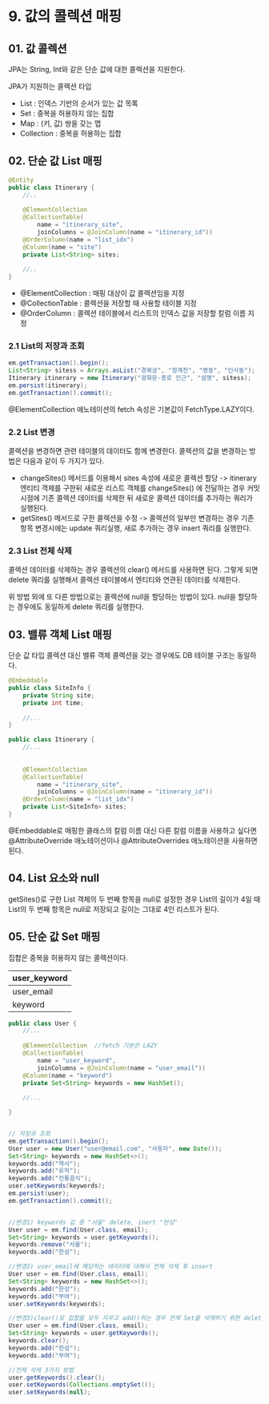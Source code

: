 # 9. 값의 콜렉션 매핑
## 01. 값 콜렉션
JPA는 String, Int와 같은 단순 값에 대한 콜렉션을 지원한다.

JPA가 지원하는 콜렉션 타입
* List : 인덱스 기반의 순서가 있는 값 목록
* Set : 중복을 허용하지 않는 집합
* Map : (키, 값) 쌍을 갖는 맵
* Collection : 중복을 허용하는 집합

## 02. 단순 값 List 매핑
```java
@Entity
public class Itinerary {
    //..
    
    @ElementCollection
    @CollectionTable(
        name = "itinerary_site",
        joinColumns = @JoinColumn(name = "itinerary_id"))
    @OrderColumn(name = "list_idx")
    @Column(name = "site") 
    private List<String> sites;
    
    //..
}
```

* @ElementCollection : 매핑 대상이 값 콜렉션임을 지정
* @CollectionTable : 콜렉션을 저장할 때 사용할 테이블 지정
* @OrderColumn : 콜렉션 테이블에서 리스트의 인덱스 값을 저장할 칼럼 이름 지정

### 2.1 List의 저장과 조회
```java
em.getTransaction().begin();
List<String> sitess = Arrays.asList("경복궁", "청계천", "명동", "인사동");
Itinerary itinerary = new Itinerary("광화문-종로 인근", "설명", sitess);
em.persist(itinerary);
em.getTransaction().commit();

```
@ElementCollection 애노테이션의 fetch 속성은 기본값이 FetchType.LAZY이다. 

### 2.2 List 변경
콜렉션을 변경하면 관련 테이블의 데이터도 함께 변경한다. 콜렉션의 값을 변경하는 방법은 다음과 같이 두 가지가 있다.
* changeSites() 메서드를 이용해서 sites 속성에 새로운 콜렉션 할당 -> itinerary 엔티티 객체를 구한뒤 새로운 리스트 객체를 changeSites() 에 전달하는 경우 커밋 시점에 기존 콜렉션 데이터를 삭제한 뒤 새로운 콜렉션 데이터를 추가하는 쿼리가 실행된다.
* getSites() 메서드로 구한 콜렉션을 수정 -> 콜렉션의 일부만 변경하는 경우 기존 항목 변경시에는 update 쿼리실행, 새로 추가하는 경우 insert 쿼리를 실행한다.

### 2.3 List 전체 삭제
콜렉션 데이터를 삭제하는 경우 콜렉션의 clear() 메서드를 사용하면 된다. 그렇게 되면 delete 쿼리를 실행해서 콜렉션 테이블에서 엔티티와 연관된 데이터를 삭제한다.

위 방법 외에 또 다른 방법으로는 콜렉션에 null을 할당하는 방법이 있다. null을 할당하는 경우에도 동일하게 delete 쿼리를 실행한다.

## 03. 밸류 객체 List 매핑
단순 값 타입 콜렉션 대신 밸류 객체 콜렉션을 갖는 경우에도 DB 테이블 구조는 동일하다. 

```java
@Embeddable
public class SiteInfo {
    private String site;
    private int time;
    
    //...
}

public class Itinerary {
    //...
    
    
    @ElementCollection
    @CollectionTable(
        name = "itinerary_site",
        joinColumns = @JoinColumn(name = "itinerary_id"))
    @OrderColumn(name = "list_idx")
    private List<SiteInfo> sites;
}

```

@Embeddable로 매핑한 클래스의 칼럼 이름 대신 다른 칼럼 이름을 사용하고 싶다면 @AttributeOverride 애노테이션이나 @AttributeOverrides 애노테이션을 사용하면 된다.

## 04. List 요소와 null
getSites()로 구한 List 객체의 두 번째 항목을 null로 설정한 경우 List의 길이가 4일 때 List의 두 번째 항목은 null로 저장되고 길이는 그대로 4인 리스트가 된다.

## 05. 단순 값 Set 매핑
집합은 중복을 허용하지 않는 콜렉션이다. 

|user_keyword|
|-----|
|user_email|
|keyword|

```java
public class User {
    //...
    
    @ElementCollection  //fetch 기본은 LAZY
    @CollectionTable(
        name = "user_keyword",
        joinColumns = @JoinColumn(name = "user_email"))
    @Column(name = "keyword") 
    private Set<String> keywords = new HashSet();
    
    //...

}


// 저장과 조회
em.getTransaction().begin();
User user = new User("user@email.com", "사용자", new Date());
Set<String> keywords = new HashSet<>();
keywords.add("역사");
keywords.add("유적");
keywords.add("전통음식");
user.setKeywords(keywords);
em.persist(user);
em.getTransaction().commit();


//변경1) keywords 값 중 "서울" delete, inert "한성"
User user = em.find(User.class, email);
Set<String> keywords = user.getKeywords();
keywords.remove("서울");
keywords.add("한성");

//변경2) user_email에 해당하는 데이터에 대해서 전체 삭제 후 insert
User user = em.find(User.class, email);
Set<String> keywords = new HashSet<>();
keywords.add("한성");
keywords.add("부여");
user.setKeywords(keywords);

//변경3)clear()로 집합을 모두 지우고 add()하는 경우 전체 Set을 삭제하기 위한 delete 실행 X, 기존 Set과 비교해서 삭제된 요소만 delete 새로 추가된 요소만 insert
User user = em.find(User.class, email);
Set<String> keywords = user.getKeywords();
keywords.clear();
keywords.add("한성");
keywords.add("부여");

//전체 삭제 3가지 방법
user.getKeywords().clear();
user.setKeywords(Collections.emptySet());
user.setKeywords(null);

```


